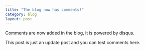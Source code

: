 ```yaml
---
title: "The blog now has comments!"
category: blog
layout: post
---
```


Comments are now added in the blog, it is powered by disqus.

This post is just an update post and you can test comments here.
